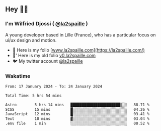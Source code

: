 ## Hey 👋🏾
### I'm Wilfried Djossi ( <a href="https://twitter.com/la2spaille/" target="_blank">@la2spaille</a> )
A young developer based in Lille (France), who has a particular focus on ui/ux design and motion.

- 🎨 Here is my folio [www.la2spaille.com](https://la2spaille.com/)
- 🎨' Here is my old folio [v0.la2spaille.com](https://v0.la2spaille.com/)
- 🐦 My twitter account [@la2spaille](https://twitter.com/la2spaille/)

### Wakatime
<!--START_SECTION:waka-->

```txt
From: 17 January 2024 - To: 24 January 2024

Total Time: 5 hrs 54 mins

Astro        5 hrs 14 mins   ██████████████████████▒░░   88.71 %
SCSS         15 mins         █░░░░░░░░░░░░░░░░░░░░░░░░   04.26 %
JavaScript   12 mins         █░░░░░░░░░░░░░░░░░░░░░░░░   03.41 %
Text         10 mins         ▓░░░░░░░░░░░░░░░░░░░░░░░░   03.04 %
.env file    1 min           ░░░░░░░░░░░░░░░░░░░░░░░░░   00.52 %
```

<!--END_SECTION:waka-->
<!--
**la2spaille/la2spaille** is a ✨ _special_ ✨ repository because its `README.md` (this file) appears on your GitHub profile.

Here are some ideas to get you started:

- 🔭 I’m currently working on ...
- 🌱 I’m currently learning ...
- 👯 I’m looking to collaborate on ...
- 🤔 I’m looking for help with ...
- 💬 Ask me about ...
- 📫 How to reach me: ...
- 😄 Pronouns: ...
- ⚡ Fun fact: ...
-->
